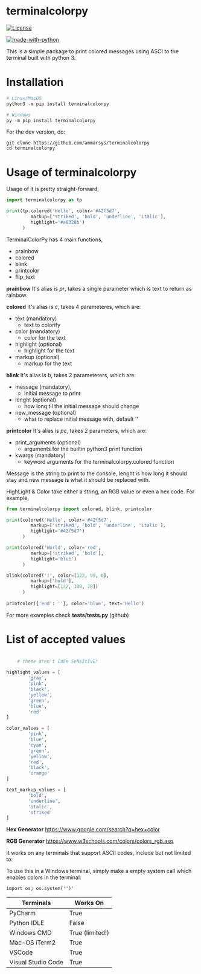 # terminalcolorpy


[![License](https://img.shields.io/badge/License-Apache%202.0-blue.svg)](https://opensource.org/licenses/Apache-2.0)

[![made-with-python](https://img.shields.io/badge/Made%20with-Python-1f425f.svg)](https://www.python.org/)

This is a simple package to print colored messages using ASCI to the terminal built with python 3.

# Installation

```py
# Linux/MacOS
python3 -m pip install terminalcolorpy

# Windows
py -m pip install terminalcolorpy
```

For the dev version, do:
```
git clone https://github.com/ammarsys/terminalcolorpy
cd terminalcolorpy
```

# Usage of terminalcolorpy


Usage of it is pretty straight-forward,
```py
import terminalcolorpy as tp

print(tp.colored('Hello', color='#42f5d7',
         markup=['striked', 'bold', 'underline', 'italic'],
         highlight='#a8328b')
      )
```

TerminalColorPy has 4 main functions,
- prainbow
- colored
- blink
- printcolor
- flip_text

**prainbow** It's alias is *pr*, takes a single parameter which is text to return as rainbow.

**colored** It's alias is *c*, takes 4 parameteres, which are:
 - text (mandatory)
   - text to colorify
 - color (mandatory)
   - color for the text
 - highlight (optional)
   - highlight for the text
 - markup (optional)
   - markup for the text

**blink** It's alias is *b*, takes 2 parameterers, which are:
- message (mandatory),
  - initial message to print
- lenght (optional)
  - how long til the initial message should change
- new_message (optional)
  - what to replace initial message with, default ''

**printcolor** It's alias is *pc*, takes 2 parameters, which are:
- print_arguments (optional) 
  - arguments for the builtin python3 print function
- kwargs (mandatory)
  - keyword arguments for the terminalcolorpy.colored function

Message is the string to print to the console, lenght is how long it should stay and 
new message is what it should be replaced with.

HighLight & Color take either a string, an RGB value or even a hex code. For example,
    
```python
from terminalcolorpy import colored, blink, printcolor

print(colored('Hello', color='#42f5d7',
         markup=['striked', 'bold', 'underline', 'italic'],
         highlight='#42f5d7')
      )

print(colored('World', color='red',
         markup=['striked', 'bold'],
         highlight='blue')
      )

blink(colored('!', color=[122, 99, 0],
         markup=['bold'],
         highlight=[122, 100, 78])
      )
      
printcolor({'end': ''}, color='blue', text='Hello')
```

For more examples check **tests/tests.py** (github)

# List of accepted values
```python
    
    # these aren't CaSe SeNsItIvE!
    
highlight_values = [
        'gray',
        'pink',
        'black',
        'yellow',
        'green',
        'blue',
        'red'
]

color_values = [
        'pink',
        'blue',
        'cyan',
        'green',
        'yellow',
        'red',
        'black',
        'orange'
]

text_markup_values = [
        'bold',
        'underline',
        'italic',
        'striked'
]
```

**Hex Generator** https://www.google.com/search?q=hex+color

**RGB Generator** https://www.w3schools.com/colors/colors_rgb.asp

It works on any terminals that support ASCII codes, include but not limited to:

To use this in a Windows terminal, simply make a empty system call which enables colors in the terminal:

`import os; os.system('')'`

| Terminals      | Works On |
| ----------- | ----------- |
| PyCharm      | True       |
| Python IDLE   | False        |
| Windows CMD    | True (limited!)  |
| Mac-OS iTerm2         | True |
| VSCode | True
|  Visual Studio Code | True

